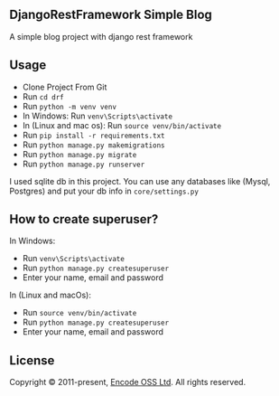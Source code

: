 ## DjangoRestFramework Simple Blog

A simple blog project with django rest framework

## Usage
- Clone Project From Git
- Run ```cd drf```
- Run ```python -m venv venv```
- In Windows: Run ```venv\Scripts\activate```
- In (Linux and mac os): Run ```source venv/bin/activate```
- Run ```pip install -r requirements.txt```
- Run ```python manage.py makemigrations```
- Run ```python manage.py migrate```
- Run ```python manage.py runserver```


I used sqlite db in this project. You can use any databases like (Mysql, Postgres) and put your db info in ```core/settings.py```


## How to create superuser?
In Windows:
- Run ```venv\Scripts\activate```
- Run ```python manage.py createsuperuser```
- Enter your name, email and password

In (Linux and macOs):
- Run ```source venv/bin/activate```
- Run ```python manage.py createsuperuser```
- Enter your name, email and password


## License
Copyright © 2011-present, [Encode OSS Ltd](https://www.encode.io/). All rights reserved.
